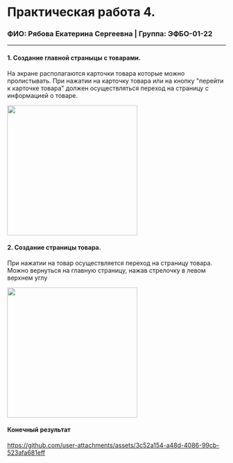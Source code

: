 Практическая работа 4.
=================================
### ФИО: Рябова Екатерина Сергеевна | Группа: ЭФБО-01-22

***
#### 1. Создание главной страныцы с товарами. 
На экране располагаются карточки товара которые можно пролистывать. При нажатии на карточку товара или на кнопку "перейти к карточке товара" должен осуществляться переход на страницу с информацией о товаре.

<img src="https://github.com/user-attachments/assets/990df9c4-9dd7-4acc-9663-1330f2370c09" width="300">

#### 2. Создание страницы товара. 
При нажатии на товар осуществляется переход на страницу товара. Можно вернуться на главную страницу, нажав стрелочку в левом верхнем углу

<img src="https://github.com/user-attachments/assets/72d02eb8-e954-410f-a0e4-b54171df541b" width="300">

#### Конечный результат
https://github.com/user-attachments/assets/3c52a154-a48d-4086-99cb-523afa681eff

